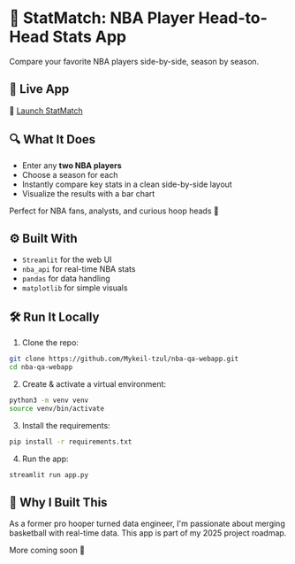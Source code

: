 # 🏀 StatMatch: NBA Player Head-to-Head Stats App

Compare your favorite NBA players side-by-side, season by season.

## 🚀 Live App
🔗 [Launch StatMatch](https://mt-nba-app-webapp.streamlit.app/)

## 🔍 What It Does
- Enter any **two NBA players**
- Choose a season for each
- Instantly compare key stats in a clean side-by-side layout
- Visualize the results with a bar chart

Perfect for NBA fans, analysts, and curious hoop heads 🧠

## ⚙️ Built With
- `Streamlit` for the web UI
- `nba_api` for real-time NBA stats
- `pandas` for data handling
- `matplotlib` for simple visuals

## 🛠️ Run It Locally

1. Clone the repo:
```bash
git clone https://github.com/Mykeil-tzul/nba-qa-webapp.git
cd nba-qa-webapp
```

2. Create & activate a virtual environment:
```bash
python3 -m venv venv
source venv/bin/activate
```

3. Install the requirements:
```bash
pip install -r requirements.txt
```

4. Run the app:
```bash
streamlit run app.py
```

## 🙌 Why I Built This
As a former pro hooper turned data engineer, I'm passionate about merging basketball with real-time data. This app is part of my 2025 project roadmap.

More coming soon 👀
